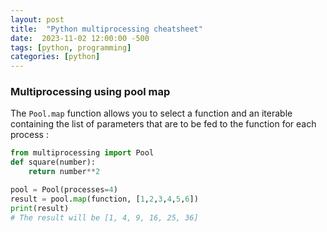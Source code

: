 ```yaml
---
layout: post
title:  "Python multiprocessing cheatsheet"
date:  2023-11-02 12:00:00 -500
tags: [python, programming]
categories: [python]
---
```

### Multiprocessing using pool map
The `Pool.map` function allows you to select a function and
an iterable containing the list of parameters that are to be fed to the function 
for each process :
```python
from multiprocessing import Pool
def square(number):
    return number**2

pool = Pool(processes=4)
result = pool.map(function, [1,2,3,4,5,6])
print(result)
# The result will be [1, 4, 9, 16, 25, 36]
```
